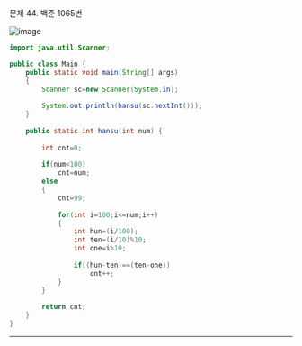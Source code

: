 문제 44. 백준 1065번

![image](https://user-images.githubusercontent.com/100551348/168192270-15b091b6-ab25-4428-8332-03596649ce2f.png)

~~~java
import java.util.Scanner;

public class Main {
	public static void main(String[] args)
	{
		Scanner sc=new Scanner(System.in);
		
		System.out.println(hansu(sc.nextInt()));
	}
	
	public static int hansu(int num) {
		
		int cnt=0;
		
		if(num<100)
			cnt=num;
		else
		{
			cnt=99;
			
			for(int i=100;i<=num;i++)
			{
				int hun=(i/100);
				int ten=(i/10)%10;
				int one=i%10;
				
				if((hun-ten)==(ten-one))
					cnt++;
			}
		}
		
		return cnt;
	}
}
~~~

***
